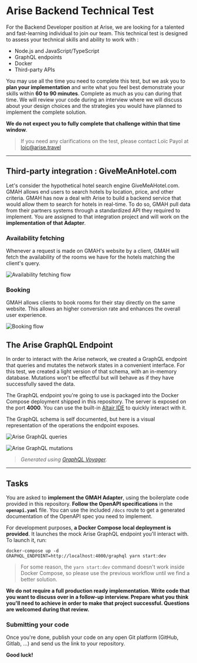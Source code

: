 # Arise Backend Technical Test

For the Backend Developer position at Arise, we are looking for a talented
and fast-learning individual to join our team.
This technical test is designed to assess your technical skills and ability to
work with :

- Node.js and JavaScript/TypeScript
- GraphQL endpoints
- Docker
- Third-party APIs

You may use all the time you need to complete this test, but we ask you to **plan
your implementation** and write what you feel best demonstrate your skills within
**60 to 90 minutes**.
Complete as much as you can during that time. We will review your code during
an interview where we will discuss about your design choices and the strategies
you would have planned to implement the complete solution.

**We do not expect you to fully complete that challenge within that time window**.

> If you need any clarifications on the test, please contact Loïc Payol at <loic@arise.travel>

---

## Third-party integration : GiveMeAnHotel.com

Let's consider the hypothetical hotel search engine GiveMeAHotel.com.
GMAH allows end users to search hotels by location, price, and other criteria.
GMAH has now a deal with Arise to build a backend service that would allow them
to search for hotels in real-time. To do so, GMAH pull data from their partners
systems through a standardized API they required to implement. You are assigned
to that integration project and will work on the **implementation of that Adapter**.

### Availability fetching

Whenever a request is made on GMAH's website by a client, GMAH will fetch the
availability of the rooms we have for the hotels matching the client's query.

![Availability fetching flow](./assets/get-availabilities.svg)

### Booking

GMAH allows clients to book rooms for their stay directly on the same website.
This allows an higher conversion rate and enhances the overall user experience.

![Booking flow](./assets/post-booking.svg)

## The Arise GraphQL Endpoint

In order to interact with the Arise network, we created a GraphQL endpoint that
queries and mutates the network states in a convenient interface. For this test,
we created a light version of that schema, with an in-memory database. Mutations
won't be effectful but will behave as if they have successfully saved the data.

The GraphQL endpoint you're going to use is packaged into the Docker Compose
deployment shipped in this repository. The server is exposed on the port **4000**.
You can use the built-in [Altair IDE](http://localhost:4000/altair) to quickly
interact with it.

The GraphQL schema is self documented, but here is a visual representation of the
operations the endpoint exposes.

![Arise GraphQL queries](./assets/arise-graphql-queries.png)

![Arise GraphQL mutations](./assets/arise-graphql-mutations.png)

> *Generated using [GraphQL Voyager](https://apis.guru/graphql-voyager/).*

---

## Tasks

You are asked to **implement the GMAH Adapter**, using the boilerplate code provided
in this repository. **Follow the OpenAPI specifications** in the **`openapi.yaml`** file.
You can use the included `/docs` route to get a generated documentation of the
OpenAPI spec you need to implement.

For development purposes, **a Docker Compose local deployment is provided**. It
launches the mock Arise GraphQL endpoint you'll interact with. To launch it, run:

```shell
docker-compose up -d
GRAPHQL_ENDPOINT=http://localhost:4000/graphql yarn start:dev
```

> For some reason, the `yarn start:dev` command doesn't work inside Docker Compose,
> so please use the previous workflow until we find a better solution.

**We do not require a full production ready implementation. Write code that you want
to discuss over in a follow-up interview. Prepare what you think you'll need to
achieve in order to make that project successful. Questions are welcomed during
that review.**

### Submitting your code

Once you're done, publish your code on any open Git platform (GitHub, Gitlab, ...)
and send us the link to your repository.

**Good luck!**
